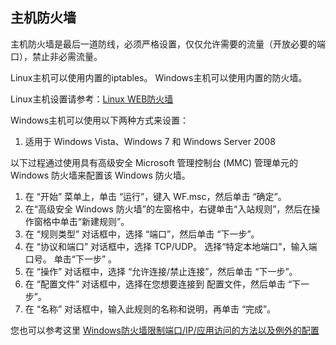 ## 主机防火墙

主机防火墙是最后一道防线，必须严格设置，仅仅允许需要的流量（开放必要的端口），禁止非必需流量。

Linux主机可以使用内置的iptables。
Windows主机可以使用内置的防火墙。

Linux主机设置请参考：[Linux WEB防火墙](linux_web.md)

Windows主机可以使用以下两种方式来设置：

1. 适用于 Windows Vista、Windows 7 和 Windows Server 2008

以下过程通过使用具有高级安全 Microsoft 管理控制台 (MMC) 管理单元的 Windows 防火墙来配置该 Windows 防火墙。 

1. 在 “开始” 菜单上，单击 “运行”，键入 WF.msc，然后单击 “确定”。
2. 在“高级安全 Windows 防火墙”的左窗格中，右键单击“入站规则”，然后在操作窗格中单击“新建规则”。
3. 在 “规则类型” 对话框中，选择 “端口”，然后单击 “下一步”。
4. 在 “协议和端口” 对话框中，选择 TCP/UDP。 选择“特定本地端口”，输入端口号。 单击“下一步” 。
5. 在 “操作” 对话框中，选择 “允许连接/禁止连接”，然后单击 “下一步”。
6. 在 “配置文件” 对话框中，选择在您想要连接到 配置文件，然后单击 “下一步”。
7. 在 “名称” 对话框中，输入此规则的名称和说明，再单击 “完成”。


您也可以参考这里 [Windows防火墙限制端口/IP/应用访问的方法以及例外的配置](https://help.aliyun.com/knowledge_detail/40699.html)